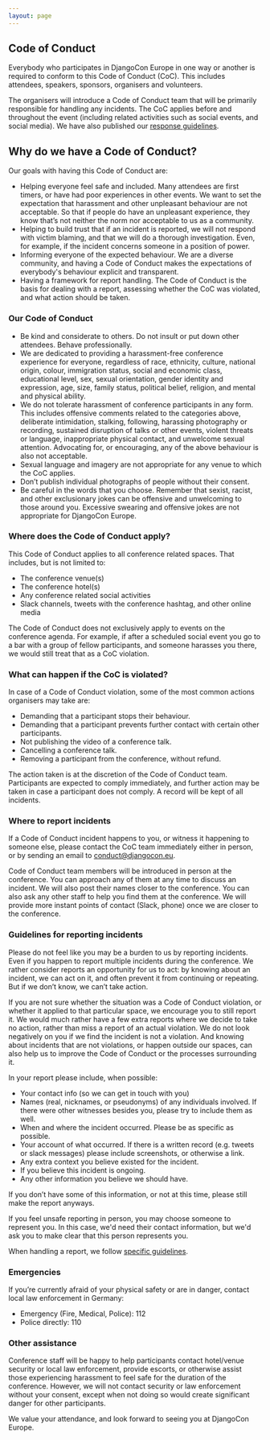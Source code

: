```yaml
---
layout: page
---
```


## Code of Conduct

Everybody who participates in DjangoCon Europe in one way or another is required to conform to this Code of Conduct (CoC). This includes attendees, speakers, sponsors, organisers and volunteers.

The organisers will introduce a Code of Conduct team that will be primarily responsible for handling any incidents. The CoC applies before and throughout the event (including related activities such as social events, and social media). We have also published our [response guidelines](/conduct-response/).

## Why do we have a Code of Conduct?

Our goals with having this Code of Conduct are:

* Helping everyone feel safe and included. Many attendees are first timers, or have had poor experiences in other events. We want to set the expectation that harassment and other unpleasant behaviour are not acceptable. So that if people do have an unpleasant experience, they know that’s not neither the norm nor acceptable to us as a community.
* Helping to build trust that if an incident is reported, we will not respond with victim blaming, and that we will do a thorough investigation. Even, for example, if the incident concerns someone in a position of power.
* Informing everyone of the expected behaviour. We are a diverse community, and having a Code of Conduct makes the expectations of everybody's behaviour explicit and transparent.
* Having a framework for report handling. The Code of Conduct is the basis for dealing with a report, assessing whether the CoC was violated, and what action should be taken.

### Our Code of Conduct

* Be kind and considerate to others. Do not insult or put down other attendees. Behave professionally.
* We are dedicated to providing a harassment-free conference experience for everyone, regardless of race, ethnicity, culture, national origin, colour, immigration status, social and economic class, educational level, sex, sexual orientation, gender identity and expression, age, size, family status, political belief, religion, and mental and physical ability.
* We do not tolerate harassment of conference participants in any form. This includes offensive comments related to the categories above, deliberate intimidation, stalking, following, harassing photography or recording, sustained disruption of talks or other events, violent threats or language, inappropriate physical contact, and unwelcome sexual attention. Advocating for, or encouraging, any of the above behaviour is also not acceptable.
* Sexual language and imagery are not appropriate for any venue to which the CoC applies.
* Don’t publish individual photographs of people without their consent.
* Be careful in the words that you choose. Remember that sexist, racist, and other exclusionary jokes can be offensive and unwelcoming to those around you. Excessive swearing and offensive jokes are not appropriate for DjangoCon Europe.

### Where does the Code of Conduct apply?

This Code of Conduct applies to all conference related spaces. That includes, but is not limited to:

* The conference venue(s)
* The conference hotel(s)
* Any conference related social activities
* Slack channels, tweets with the conference hashtag, and other online media

The Code of Conduct does not exclusively apply to events on the conference agenda. For example, if after a scheduled social event you go to a bar with a group of fellow participants, and someone harasses you there, we would still treat that as a CoC violation.

### What can happen if the CoC is violated?

In case of a Code of Conduct violation, some of the most common actions organisers may take are:

* Demanding that a participant stops their behaviour.
* Demanding that a participant prevents further contact with certain other participants.
* Not publishing the video of a conference talk.
* Cancelling a conference talk.
* Removing a participant from the conference, without refund.

The action taken is at the discretion of the Code of Conduct team. Participants are expected to comply immediately, and further action may be taken in case a participant does not comply. A record will be kept of all incidents. 

### Where to report incidents

If a Code of Conduct incident happens to you, or witness it happening to someone else, please contact the CoC team immediately either in person, or by sending an email to
conduct@djangocon.eu.

Code of Conduct team members will be introduced in person at the conference. You can approach any of them at any time to discuss an incident. We will also post their names closer to the conference. You can also ask any other staff to help you find them at the conference. We will provide more instant points of contact (Slack, phone) once we are closer to the conference.

### Guidelines for reporting incidents

Please do not feel like you may be a burden to us by reporting incidents. Even if you happen to report multiple incidents during the conference. We rather consider reports an opportunity for us to act: by knowing about an incident, we can act on it, and often prevent it from continuing or repeating. But if we don’t know, we can’t take action.

If you are not sure whether the situation was a Code of Conduct violation, or whether it applied to that particular space, we encourage you to still report it. We would much rather have a few extra reports where we decide to take no action, rather than miss a report of an actual violation. We do not look negatively on you if we find the incident is not a violation. And knowing about incidents that are not violations, or happen outside our spaces, can also help us to improve the Code of Conduct or the processes surrounding it.

In your report please include, when possible:

* Your contact info (so we can get in touch with you)
* Names (real, nicknames, or pseudonyms) of any individuals involved. If there were other witnesses besides you, please try to include them as well.
* When and where the incident occurred. Please be as specific as possible.
* Your account of what occurred. If there is a written record (e.g. tweets or slack messages) please include screenshots, or otherwise a link.
* Any extra context you believe existed for the incident.
* If you believe this incident is ongoing.
* Any other information you believe we should have.

If you don’t have some of this information, or not at this time, please still make the report anyways.

If you feel unsafe reporting in person, you may choose someone to represent you. In this case, we'd need their contact information, but we'd ask you to make clear that this person represents you.

When handling a report, we follow [specific guidelines](/conduct-response/).

### Emergencies

If you’re currently afraid of your physical safety or are in danger, contact local law enforcement in Germany:

- Emergency (Fire, Medical, Police): 112
- Police directly: 110

### Other assistance

Conference staff will be happy to help participants contact hotel/venue security or local law enforcement, provide escorts, or otherwise assist those experiencing harassment to feel safe for the duration of the conference. However, we will not contact security or law enforcement without your consent, except when not doing so would create significant danger for other participants.

We value your attendance, and look forward to seeing you at DjangoCon Europe.
